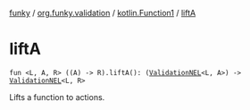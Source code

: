 [funky](../../index.md) / [org.funky.validation](../index.md) / [kotlin.Function1](index.md) / [liftA](.)

# liftA

`fun <L, A, R> ((A) -> R).liftA(): (`[`ValidationNEL`](../-validation-n-e-l/index.md)`<L, A>) -> `[`ValidationNEL`](../-validation-n-e-l/index.md)`<L, R>`

Lifts a function to actions.

